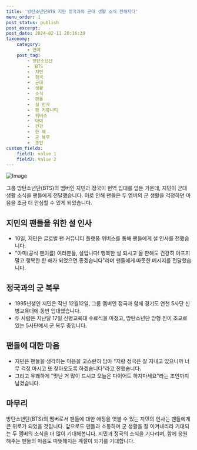 ```yaml
---
title: '방탄소년단BTS 지민 정국과의 군대 생활 소식 전해지다'
menu_order: 1
post_status: publish
post_excerpt: 
post_date: 2024-02-11 20:16:39
taxonomy:
    category:
        - 연예
    post_tag:
        - 방탄소년단
        -  BTS
        -  지민
        -  정국
        -  군대
        -  생활
        -  소식
        -  팬들
        -  설 인사
        -  팬 커뮤니티
        -  위버스
        -  아미
        -  건강
        -  한 해
        -  군 복무
        -  조언
custom_fields:
    field1: value 1
    field2: value 2
---
```


![Image](https://mimgnews.pstatic.net/image/629/2024/02/10/202488051707558205_20240210184901925.jpg?type=w540)

그룹 방탄소년단(BTS)의 멤버인 지민과 정국이 현역 입대를 앞둔 가운데, 지민이 군대 생활 소식을 팬들에게 전달했습니다. 이로 인해 팬들은 두 멤버의 군 생활을 걱정하던 마음을 조금 더 안심할 수 있게 되었습니다.
## 지민의 팬들을 위한 설 인사
- 10일, 지민은 글로벌 팬 커뮤니티 플랫폼 위버스를 통해 팬들에게 설 인사를 전했습니다.
- "아미(공식 팬이름) 여러분들, 설입니다! 행복한 설 되시고 올 한해도 건강히 아프지 말고 행복한 한 해가 되었으면 좋겠습니다"라며 팬들에게 따뜻한 메시지를 전달했습니다.
## 정국과의 군 복무
- 1995년생인 지민은 작년 12월12일, 그룹 멤버인 정국과 함께 경기도 연천 5사단 신병교육대에 동반 입대했습니다.
- 두 사람은 지난달 17일 신병교육대 수료식을 마쳤고, 방탄소년단 맏형 진이 조교로 있는 5사단에서 군 복무 중입니다.
## 팬들에 대한 마음
- 지민은 팬들을 생각하는 마음을 고스란히 담아 "저랑 정국은 잘 지내고 있으니까 너무 걱정 마시고 또 찾아오도록 하겠습니다"라고 전했습니다.
- 그리고 유쾌하게 "맛난 거 많이 드시고 오늘은 다이어트 하지마세요"라는 조언까지 남겼습니다.
## 마무리
방탄소년단(BTS)의 멤버로서 팬들에 대한 애정을 엿볼 수 있는 지민의 인사는 팬들에게 큰 위로가 되었을 것입니다. 앞으로도 팬들과 소통하며 군 생활을 잘 이겨내리라 기대되는 두 멤버의 소식을 더 많이 기대해봅니다. 지민과 정국의 소식을 기다리며, 함께 응원해주는 팬들의 마음도 따뜻해지는 계절이 되기를 기대합니다.
